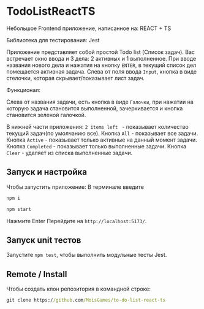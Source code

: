 # TodoListReactTS

Небольшое Frontend приложение, написанное на:
REACT + TS

Библиотека для тестирования: Jest

Приложение представляет собой простой Todo list (Список задач).
Вас встречает окно ввода и 3 дела: 2 активных и 1 выполненное.
При вводе названия нового дела и нажатия на кнопку `ENTER`,
в текущий список дел помещается активная задача.
Слева от поля ввода `Input`, кнопка в виде стелочки,
которая скрывает/показывает лист задач.

Функционал:

Слева от названия задачи, есть кнопка в виде `Галочки`,
при нажатии на которую задача становится выполненной,
зачеркивается и кнопка становится зеленой галочкой.

В нижней части приложения:
`2 items left ` - показывает количество текущий задач(по умолчанию все).
Кнопка `All` - показывает все задачи.
Кнопка `Active` - показывает только активные на данный момент задачи.
Кнопка `Completed` - показывает только выполненные задачи.
Кнопка `Clear` - удаляет из списка выполненные задачи.

## Запуск и настройка
Чтобы запустить приложение:
В терминале введите 
```cmd
npm i
```
```cmd
npm start
```
Нажмите Enter
Перейдите на `http://localhost:5173/`.

## Запуск unit тестов

Запустите `npm test`, чтобы выполнить модульные тесты Jest.

## Remote / Install

Чтобы создать клон репозитория в командной строке:

```cmd
git clone https://github.com/MoisGames/to-do-list-react-ts
```

